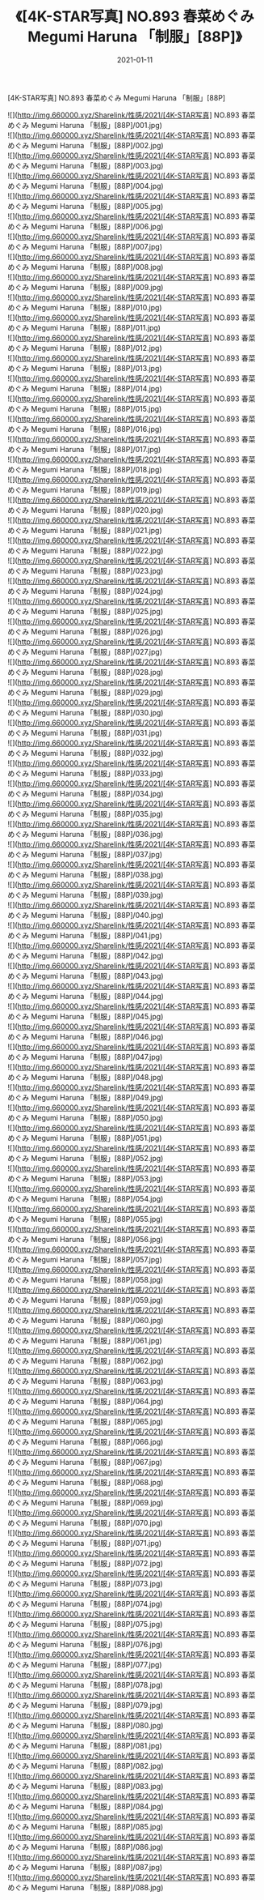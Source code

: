 ﻿---
layout: post
title:  《[4K-STAR写真] NO.893 春菜めぐみ Megumi Haruna 「制服」[88P]》
date:   2021-01-11
img: http://img.660000.xyz/Sharelink/性感/2021/[4K-STAR写真] NO.893 春菜めぐみ Megumi Haruna 「制服」[88P]/000.jpg
categories: [美女, 清纯, 唯美]
---

[4K-STAR写真] NO.893 春菜めぐみ Megumi Haruna 「制服」[88P]

  ![](http://img.660000.xyz/Sharelink/性感/2021/[4K-STAR写真] NO.893 春菜めぐみ Megumi Haruna 「制服」[88P]/001.jpg) <br> ![](http://img.660000.xyz/Sharelink/性感/2021/[4K-STAR写真] NO.893 春菜めぐみ Megumi Haruna 「制服」[88P]/002.jpg) <br> ![](http://img.660000.xyz/Sharelink/性感/2021/[4K-STAR写真] NO.893 春菜めぐみ Megumi Haruna 「制服」[88P]/003.jpg) <br> ![](http://img.660000.xyz/Sharelink/性感/2021/[4K-STAR写真] NO.893 春菜めぐみ Megumi Haruna 「制服」[88P]/004.jpg) <br> ![](http://img.660000.xyz/Sharelink/性感/2021/[4K-STAR写真] NO.893 春菜めぐみ Megumi Haruna 「制服」[88P]/005.jpg) <br> ![](http://img.660000.xyz/Sharelink/性感/2021/[4K-STAR写真] NO.893 春菜めぐみ Megumi Haruna 「制服」[88P]/006.jpg) <br> ![](http://img.660000.xyz/Sharelink/性感/2021/[4K-STAR写真] NO.893 春菜めぐみ Megumi Haruna 「制服」[88P]/007.jpg) <br> ![](http://img.660000.xyz/Sharelink/性感/2021/[4K-STAR写真] NO.893 春菜めぐみ Megumi Haruna 「制服」[88P]/008.jpg) <br> ![](http://img.660000.xyz/Sharelink/性感/2021/[4K-STAR写真] NO.893 春菜めぐみ Megumi Haruna 「制服」[88P]/009.jpg) <br> ![](http://img.660000.xyz/Sharelink/性感/2021/[4K-STAR写真] NO.893 春菜めぐみ Megumi Haruna 「制服」[88P]/010.jpg) <br> ![](http://img.660000.xyz/Sharelink/性感/2021/[4K-STAR写真] NO.893 春菜めぐみ Megumi Haruna 「制服」[88P]/011.jpg) <br> ![](http://img.660000.xyz/Sharelink/性感/2021/[4K-STAR写真] NO.893 春菜めぐみ Megumi Haruna 「制服」[88P]/012.jpg) <br> ![](http://img.660000.xyz/Sharelink/性感/2021/[4K-STAR写真] NO.893 春菜めぐみ Megumi Haruna 「制服」[88P]/013.jpg) <br> ![](http://img.660000.xyz/Sharelink/性感/2021/[4K-STAR写真] NO.893 春菜めぐみ Megumi Haruna 「制服」[88P]/014.jpg) <br> ![](http://img.660000.xyz/Sharelink/性感/2021/[4K-STAR写真] NO.893 春菜めぐみ Megumi Haruna 「制服」[88P]/015.jpg) <br> ![](http://img.660000.xyz/Sharelink/性感/2021/[4K-STAR写真] NO.893 春菜めぐみ Megumi Haruna 「制服」[88P]/016.jpg) <br> ![](http://img.660000.xyz/Sharelink/性感/2021/[4K-STAR写真] NO.893 春菜めぐみ Megumi Haruna 「制服」[88P]/017.jpg) <br> ![](http://img.660000.xyz/Sharelink/性感/2021/[4K-STAR写真] NO.893 春菜めぐみ Megumi Haruna 「制服」[88P]/018.jpg) <br> ![](http://img.660000.xyz/Sharelink/性感/2021/[4K-STAR写真] NO.893 春菜めぐみ Megumi Haruna 「制服」[88P]/019.jpg) <br> ![](http://img.660000.xyz/Sharelink/性感/2021/[4K-STAR写真] NO.893 春菜めぐみ Megumi Haruna 「制服」[88P]/020.jpg) <br> ![](http://img.660000.xyz/Sharelink/性感/2021/[4K-STAR写真] NO.893 春菜めぐみ Megumi Haruna 「制服」[88P]/021.jpg) <br> ![](http://img.660000.xyz/Sharelink/性感/2021/[4K-STAR写真] NO.893 春菜めぐみ Megumi Haruna 「制服」[88P]/022.jpg) <br> ![](http://img.660000.xyz/Sharelink/性感/2021/[4K-STAR写真] NO.893 春菜めぐみ Megumi Haruna 「制服」[88P]/023.jpg) <br> ![](http://img.660000.xyz/Sharelink/性感/2021/[4K-STAR写真] NO.893 春菜めぐみ Megumi Haruna 「制服」[88P]/024.jpg) <br> ![](http://img.660000.xyz/Sharelink/性感/2021/[4K-STAR写真] NO.893 春菜めぐみ Megumi Haruna 「制服」[88P]/025.jpg) <br> ![](http://img.660000.xyz/Sharelink/性感/2021/[4K-STAR写真] NO.893 春菜めぐみ Megumi Haruna 「制服」[88P]/026.jpg) <br> ![](http://img.660000.xyz/Sharelink/性感/2021/[4K-STAR写真] NO.893 春菜めぐみ Megumi Haruna 「制服」[88P]/027.jpg) <br> ![](http://img.660000.xyz/Sharelink/性感/2021/[4K-STAR写真] NO.893 春菜めぐみ Megumi Haruna 「制服」[88P]/028.jpg) <br> ![](http://img.660000.xyz/Sharelink/性感/2021/[4K-STAR写真] NO.893 春菜めぐみ Megumi Haruna 「制服」[88P]/029.jpg) <br> ![](http://img.660000.xyz/Sharelink/性感/2021/[4K-STAR写真] NO.893 春菜めぐみ Megumi Haruna 「制服」[88P]/030.jpg) <br> ![](http://img.660000.xyz/Sharelink/性感/2021/[4K-STAR写真] NO.893 春菜めぐみ Megumi Haruna 「制服」[88P]/031.jpg) <br> ![](http://img.660000.xyz/Sharelink/性感/2021/[4K-STAR写真] NO.893 春菜めぐみ Megumi Haruna 「制服」[88P]/032.jpg) <br> ![](http://img.660000.xyz/Sharelink/性感/2021/[4K-STAR写真] NO.893 春菜めぐみ Megumi Haruna 「制服」[88P]/033.jpg) <br> ![](http://img.660000.xyz/Sharelink/性感/2021/[4K-STAR写真] NO.893 春菜めぐみ Megumi Haruna 「制服」[88P]/034.jpg) <br> ![](http://img.660000.xyz/Sharelink/性感/2021/[4K-STAR写真] NO.893 春菜めぐみ Megumi Haruna 「制服」[88P]/035.jpg) <br> ![](http://img.660000.xyz/Sharelink/性感/2021/[4K-STAR写真] NO.893 春菜めぐみ Megumi Haruna 「制服」[88P]/036.jpg) <br> ![](http://img.660000.xyz/Sharelink/性感/2021/[4K-STAR写真] NO.893 春菜めぐみ Megumi Haruna 「制服」[88P]/037.jpg) <br> ![](http://img.660000.xyz/Sharelink/性感/2021/[4K-STAR写真] NO.893 春菜めぐみ Megumi Haruna 「制服」[88P]/038.jpg) <br> ![](http://img.660000.xyz/Sharelink/性感/2021/[4K-STAR写真] NO.893 春菜めぐみ Megumi Haruna 「制服」[88P]/039.jpg) <br> ![](http://img.660000.xyz/Sharelink/性感/2021/[4K-STAR写真] NO.893 春菜めぐみ Megumi Haruna 「制服」[88P]/040.jpg) <br> ![](http://img.660000.xyz/Sharelink/性感/2021/[4K-STAR写真] NO.893 春菜めぐみ Megumi Haruna 「制服」[88P]/041.jpg) <br> ![](http://img.660000.xyz/Sharelink/性感/2021/[4K-STAR写真] NO.893 春菜めぐみ Megumi Haruna 「制服」[88P]/042.jpg) <br> ![](http://img.660000.xyz/Sharelink/性感/2021/[4K-STAR写真] NO.893 春菜めぐみ Megumi Haruna 「制服」[88P]/043.jpg) <br> ![](http://img.660000.xyz/Sharelink/性感/2021/[4K-STAR写真] NO.893 春菜めぐみ Megumi Haruna 「制服」[88P]/044.jpg) <br> ![](http://img.660000.xyz/Sharelink/性感/2021/[4K-STAR写真] NO.893 春菜めぐみ Megumi Haruna 「制服」[88P]/045.jpg) <br> ![](http://img.660000.xyz/Sharelink/性感/2021/[4K-STAR写真] NO.893 春菜めぐみ Megumi Haruna 「制服」[88P]/046.jpg) <br> ![](http://img.660000.xyz/Sharelink/性感/2021/[4K-STAR写真] NO.893 春菜めぐみ Megumi Haruna 「制服」[88P]/047.jpg) <br> ![](http://img.660000.xyz/Sharelink/性感/2021/[4K-STAR写真] NO.893 春菜めぐみ Megumi Haruna 「制服」[88P]/048.jpg) <br> ![](http://img.660000.xyz/Sharelink/性感/2021/[4K-STAR写真] NO.893 春菜めぐみ Megumi Haruna 「制服」[88P]/049.jpg) <br> ![](http://img.660000.xyz/Sharelink/性感/2021/[4K-STAR写真] NO.893 春菜めぐみ Megumi Haruna 「制服」[88P]/050.jpg) <br> ![](http://img.660000.xyz/Sharelink/性感/2021/[4K-STAR写真] NO.893 春菜めぐみ Megumi Haruna 「制服」[88P]/051.jpg) <br> ![](http://img.660000.xyz/Sharelink/性感/2021/[4K-STAR写真] NO.893 春菜めぐみ Megumi Haruna 「制服」[88P]/052.jpg) <br> ![](http://img.660000.xyz/Sharelink/性感/2021/[4K-STAR写真] NO.893 春菜めぐみ Megumi Haruna 「制服」[88P]/053.jpg) <br> ![](http://img.660000.xyz/Sharelink/性感/2021/[4K-STAR写真] NO.893 春菜めぐみ Megumi Haruna 「制服」[88P]/054.jpg) <br> ![](http://img.660000.xyz/Sharelink/性感/2021/[4K-STAR写真] NO.893 春菜めぐみ Megumi Haruna 「制服」[88P]/055.jpg) <br> ![](http://img.660000.xyz/Sharelink/性感/2021/[4K-STAR写真] NO.893 春菜めぐみ Megumi Haruna 「制服」[88P]/056.jpg) <br> ![](http://img.660000.xyz/Sharelink/性感/2021/[4K-STAR写真] NO.893 春菜めぐみ Megumi Haruna 「制服」[88P]/057.jpg) <br> ![](http://img.660000.xyz/Sharelink/性感/2021/[4K-STAR写真] NO.893 春菜めぐみ Megumi Haruna 「制服」[88P]/058.jpg) <br> ![](http://img.660000.xyz/Sharelink/性感/2021/[4K-STAR写真] NO.893 春菜めぐみ Megumi Haruna 「制服」[88P]/059.jpg) <br> ![](http://img.660000.xyz/Sharelink/性感/2021/[4K-STAR写真] NO.893 春菜めぐみ Megumi Haruna 「制服」[88P]/060.jpg) <br> ![](http://img.660000.xyz/Sharelink/性感/2021/[4K-STAR写真] NO.893 春菜めぐみ Megumi Haruna 「制服」[88P]/061.jpg) <br> ![](http://img.660000.xyz/Sharelink/性感/2021/[4K-STAR写真] NO.893 春菜めぐみ Megumi Haruna 「制服」[88P]/062.jpg) <br> ![](http://img.660000.xyz/Sharelink/性感/2021/[4K-STAR写真] NO.893 春菜めぐみ Megumi Haruna 「制服」[88P]/063.jpg) <br> ![](http://img.660000.xyz/Sharelink/性感/2021/[4K-STAR写真] NO.893 春菜めぐみ Megumi Haruna 「制服」[88P]/064.jpg) <br> ![](http://img.660000.xyz/Sharelink/性感/2021/[4K-STAR写真] NO.893 春菜めぐみ Megumi Haruna 「制服」[88P]/065.jpg) <br> ![](http://img.660000.xyz/Sharelink/性感/2021/[4K-STAR写真] NO.893 春菜めぐみ Megumi Haruna 「制服」[88P]/066.jpg) <br> ![](http://img.660000.xyz/Sharelink/性感/2021/[4K-STAR写真] NO.893 春菜めぐみ Megumi Haruna 「制服」[88P]/067.jpg) <br> ![](http://img.660000.xyz/Sharelink/性感/2021/[4K-STAR写真] NO.893 春菜めぐみ Megumi Haruna 「制服」[88P]/068.jpg) <br> ![](http://img.660000.xyz/Sharelink/性感/2021/[4K-STAR写真] NO.893 春菜めぐみ Megumi Haruna 「制服」[88P]/069.jpg) <br> ![](http://img.660000.xyz/Sharelink/性感/2021/[4K-STAR写真] NO.893 春菜めぐみ Megumi Haruna 「制服」[88P]/070.jpg) <br> ![](http://img.660000.xyz/Sharelink/性感/2021/[4K-STAR写真] NO.893 春菜めぐみ Megumi Haruna 「制服」[88P]/071.jpg) <br> ![](http://img.660000.xyz/Sharelink/性感/2021/[4K-STAR写真] NO.893 春菜めぐみ Megumi Haruna 「制服」[88P]/072.jpg) <br> ![](http://img.660000.xyz/Sharelink/性感/2021/[4K-STAR写真] NO.893 春菜めぐみ Megumi Haruna 「制服」[88P]/073.jpg) <br> ![](http://img.660000.xyz/Sharelink/性感/2021/[4K-STAR写真] NO.893 春菜めぐみ Megumi Haruna 「制服」[88P]/074.jpg) <br> ![](http://img.660000.xyz/Sharelink/性感/2021/[4K-STAR写真] NO.893 春菜めぐみ Megumi Haruna 「制服」[88P]/075.jpg) <br> ![](http://img.660000.xyz/Sharelink/性感/2021/[4K-STAR写真] NO.893 春菜めぐみ Megumi Haruna 「制服」[88P]/076.jpg) <br> ![](http://img.660000.xyz/Sharelink/性感/2021/[4K-STAR写真] NO.893 春菜めぐみ Megumi Haruna 「制服」[88P]/077.jpg) <br> ![](http://img.660000.xyz/Sharelink/性感/2021/[4K-STAR写真] NO.893 春菜めぐみ Megumi Haruna 「制服」[88P]/078.jpg) <br> ![](http://img.660000.xyz/Sharelink/性感/2021/[4K-STAR写真] NO.893 春菜めぐみ Megumi Haruna 「制服」[88P]/079.jpg) <br> ![](http://img.660000.xyz/Sharelink/性感/2021/[4K-STAR写真] NO.893 春菜めぐみ Megumi Haruna 「制服」[88P]/080.jpg) <br> ![](http://img.660000.xyz/Sharelink/性感/2021/[4K-STAR写真] NO.893 春菜めぐみ Megumi Haruna 「制服」[88P]/081.jpg) <br> ![](http://img.660000.xyz/Sharelink/性感/2021/[4K-STAR写真] NO.893 春菜めぐみ Megumi Haruna 「制服」[88P]/082.jpg) <br> ![](http://img.660000.xyz/Sharelink/性感/2021/[4K-STAR写真] NO.893 春菜めぐみ Megumi Haruna 「制服」[88P]/083.jpg) <br> ![](http://img.660000.xyz/Sharelink/性感/2021/[4K-STAR写真] NO.893 春菜めぐみ Megumi Haruna 「制服」[88P]/084.jpg) <br> ![](http://img.660000.xyz/Sharelink/性感/2021/[4K-STAR写真] NO.893 春菜めぐみ Megumi Haruna 「制服」[88P]/085.jpg) <br> ![](http://img.660000.xyz/Sharelink/性感/2021/[4K-STAR写真] NO.893 春菜めぐみ Megumi Haruna 「制服」[88P]/086.jpg) <br> ![](http://img.660000.xyz/Sharelink/性感/2021/[4K-STAR写真] NO.893 春菜めぐみ Megumi Haruna 「制服」[88P]/087.jpg) <br> ![](http://img.660000.xyz/Sharelink/性感/2021/[4K-STAR写真] NO.893 春菜めぐみ Megumi Haruna 「制服」[88P]/088.jpg) <br>
